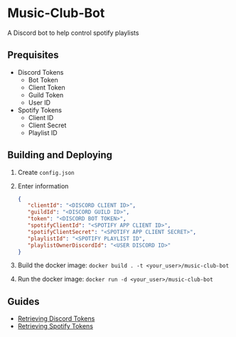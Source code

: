 # Music-Club-Bot

A Discord bot to help control spotify playlists

## Prequisites

- Discord Tokens
  - Bot Token
  - Client Token
  - Guild Token
  - User ID
- Spotify Tokens
  - Client ID
  - Client Secret
  - Playlist ID

## Building and Deploying

1) Create `config.json`
2) Enter information

   ```json
   {
      "clientId": "<DISCORD CLIENT ID>",
      "guildId": "<DISCORD GUILD ID>",
      "token": "<DISCORD BOT TOKEN>",
      "spotifyClientId": "<SPOTIFY APP CLIENT ID>",
      "spotifyClientSecret": "<SPOTIFY APP CLIENT SECRET>",
      "playlistId": "<SPOTIFY PLAYLIST ID",
      "playlistOwnerDiscordId": "<USER DISCORD ID>"
   }
   ```

3) Build the docker image: `docker build . -t <your_user>/music-club-bot`
4) Run the docker image: `docker run -d <your_user>/music-club-bot`

## Guides

- [Retrieving Discord Tokens](#)
- [Retrieving Spotify Tokens](#)
